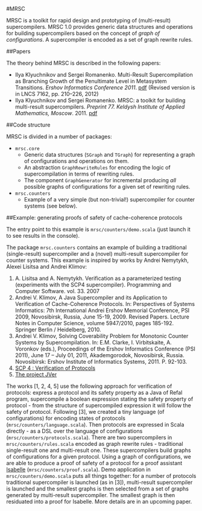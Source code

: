 #MRSC

MRSC is a toolkit for rapid design and prototyping of (multi-result) supercompilers. 
MRSC 1.0 provides generic data structures and operations for building supercompilers 
based on the concept of *graph of configurations*. A supercompiler is encoded as a set 
of graph rewrite rules.

##Papers

The theory behind MRSC is described in the following papers:

* Ilya Klyuchnikov and Sergei Romanenko. 
Multi-Result Supercompilation as Branching Growth of the Penultimate Level in Metasystem Transitions.
_Ershov Informatics Conference 2011_. 
<a href="http://pat.keldysh.ru/~ilya/papers/2011-branching-growth.pdf">pdf</a> (Revised version is in
LNCS 7162, pp. 210–226, 2012)
* Ilya Klyuchnikov and Sergei Romanenko. 
MRSC: a toolkit for building multi-result supercompilers. 
_Preprint 77. Keldysh Institute of Applied Mathematics, Moscow_. 2011. 
<a href="http://www.keldysh.ru/papers/2011/source/prep2011_77_eng.pdf">pdf</a>

##Code structure

MRSC is divided in a number of packages:

* `mrsc.core`
  * Generic data structures (`SGraph` and `TGraph`) for representing a graph of configurations and operations
    on them.
  * An abstraction `GraphRewriteRules` for encoding the logic of supercompilation in terms of rewriting rules.
  * The component `GraphGenerator` for incremental producing _all_ possible graphs of configurations
    for a given set of rewriting rules.
* `mrsc.counters`
  * Example of a very simple (but non-trivial!) supercompiler for counter systems (see below). 

##Example: generating proofs of safety of cache-coherence protocols

The entry point to this example is `mrsc/counters/demo.scala` (just launch it to see results in the console).

The package `mrsc.counters` contains an example of building a traditional (single-result) supercompiler and a (novel)
multi-result supercompiler for counter systems. This example is inspired by works by Andrei Nemytykh, Alexei Lisitsa 
and Andrei Klimov:

1. A. Lisitsa and A. Nemytykh. Verification as a parameterized testing (experiments with the SCP4 supercompiler).
   Programming and Computer Software. vol. 33. 2007
2. Andrei V. Klimov, A Java Supercompiler and its Application to Verification of Cache-Coherence Protocols. 
   In: Perspectives of Systems Informatics: 7th International Andrei Ershov Memorial Conference, PSI 2009, 
   Novosibirsk, Russia, June 15-19, 2009. Revised Papers. Lecture Notes in Computer Science, volume 5947/2010, 
   pages 185-192. Springer Berlin / Heidelberg, 2010.
3. Andrei V. Klimov, Solving Coverability Problem for Monotonic Counter Systems by Supercompilation. 
   In: E.M. Clarke, I. Virbitskaite, A. Voronkov (eds.), Proceedings of the Ershov Informatics Conference (PSI 2011), 
   June 17 – July 01, 2011, Akademgorodok, Novosibirsk, Russia. Novosibirsk: Ershov Institute of Informatics Systems, 2011. P. 92-103.
4. <a href="http://refal.botik.ru/protocols/">SCP 4 : Verification of Protocols</a>
5. <a href="http://pat.keldysh.ru/jver/">The project JVer</a>

The works [1, 2, 4, 5] use the following approach for verification of protocols: express a protocol and its safety 
property as a Java of Refal program, supercompile a boolean expression stating the safety property of protocol - 
from the structure of supercompiled expression it will follow the safety of protocol. Following [3], we 
created a tiny language (of configurations) for encoding states of protocols (`mrsc/counters/language.scala`).
Then protocols are expressed in Scala directly - as a DSL over the language of configurations 
(`mrsc/counters/protocols.scala`). There are two supercompilers in `mrsc/counters/rules.scala` encoded as graph 
rewrite rules - traditional single-result one and multi-result one. These supercompilers build graphs of 
configurations for a given protocol. Using a graph of configurations, we are able to produce a proof 
of safety of a protocol for a proof assistant <a href="http://isabelle.in.tum.de/">Isabelle</a> 
(`mrsc/counters/proof.scala`). Demo application in `mrsc/counters/demo.scala` puts all things together: 
for a number of protocols traditional supercompiler is launched (as in [3]), multi-result supercompiler is launched and 
the smallest graphs is then selected from a set of graphs generated by multi-result supercompiler. 
The smallest graph is then residuated into a proof for Isabelle. More details are in an upcoming paper.